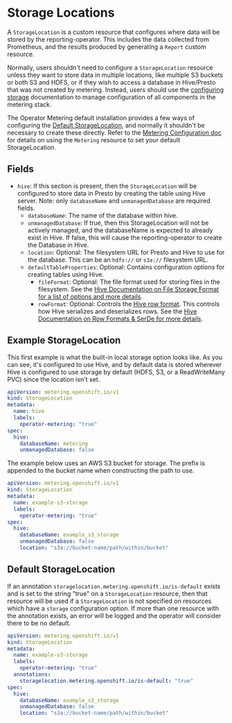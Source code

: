 # Storage Locations

A `StorageLocation` is a custom resource that configures where data will be stored by the reporting-operator.
This includes the data collected from Prometheus, and the results produced by generating a `Report` custom resource.

Normally, users shouldn't need to configure a `StorageLocation` resource unless they want to store data in multiple locations, like multiple S3 buckets or both S3 and HDFS, or if they wish to access a database in Hive/Presto that was not created by metering.
Instead, users should use the [configuring storage](configuring-storage.md) documentation to manage configuration of all components in the metering stack.

The Operator Metering default installation provides a few ways of configuring the [Default StorageLocation](#default-storagelocation), and normally it shouldn't be necessary to create these directly.
Refer to the [Metering Configuration doc](metering-config.md#storing-data-in-s3) for details on using the `Metering` resource to set your default StorageLocation.

## Fields
- `hive`: If this section is present, then the `StorageLocation` will be configured to store data in Presto by creating the table using Hive server. Note: only `databaseName` and `unmanagedDatabase` are required fields.
  - `databaseName`: The name of the database within hive.
  - `unmanagedDatabase`: If true, then this StorageLocation will not be actively managed, and the databaseName is expected to already exist in Hive. If false, this will cause the reporting-operator to create the Database in Hive.
  - `location`: Optional: The filesystem URL for Presto and Hive to use for the database. This can be an `hdfs://` or `s3a://` filesystem URL.
  - `defaultTableProperties`: Optional: Contains configuration options for creating tables using Hive.
    - `fileFormat`: Optional: The file format used for storing files in the filesystem. See the [Hive Documentation on File Storage Format for a list of options and more details][hiveFileFormat].
    - `rowFormat`: Optional: Controls the [Hive row format][hiveRowFormat]. This controls how Hive serializes and deserializes rows. See the [Hive Documentation on Row Formats & SerDe for more details][hiveRowFormat].

## Example StorageLocation

This first example is what the built-in local storage option looks like.
As you can see, it's configured to use Hive, and by default data is stored wherever Hive is configured to use storage by default (HDFS, S3, or a ReadWriteMany PVC) since the location isn't set.

```yaml
apiVersion: metering.openshift.io/v1
kind: StorageLocation
metadata:
  name: hive
  labels:
    operator-metering: "true"
spec:
  hive:
    databaseName: metering
    unmanagedDatabase: false
```

The example below uses an AWS S3 bucket for storage.
The prefix is appended to the bucket name when constructing the path to use.

```yaml
apiVersion: metering.openshift.io/v1
kind: StorageLocation
metadata:
  name: example-s3-storage
  labels:
    operator-metering: "true"
spec:
  hive:
    databaseName: example_s3_storage
    unmanagedDatabase: false
    location: "s3a://bucket-name/path/within/bucket"
```

## Default StorageLocation

If an annotation `storagelocation.metering.openshift.io/is-default` exists and is set to the string "true" on a `StorageLocation` resource, then that resource will be used if a `StorageLocation` is not specified on resources which have a `storage` configuration option.
If more than one resource with the annotation exists, an error will be logged and the operator will consider there to be no default.

```yaml
apiVersion: metering.openshift.io/v1
kind: StorageLocation
metadata:
  name: example-s3-storage
  labels:
    operator-metering: "true"
  annotations:
    storagelocation.metering.openshift.io/is-default: "true"
spec:
  hive:
    databaseName: example_s3_storage
    unmanagedDatabase: false
    location: "s3a://bucket-name/path/within/bucket"
```

[hiveFileFormat]: https://cwiki.apache.org/confluence/display/Hive/LanguageManual+DDL#LanguageManualDDL-StorageFormatsStorageFormatsRowFormat,StorageFormat,andSerDe
[hiveRowFormat]: https://cwiki.apache.org/confluence/display/Hive/LanguageManual+DDL#LanguageManualDDL-RowFormats&SerDe
